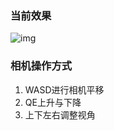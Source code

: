 ### 当前效果
![img](README_img/blinn_phong_render_result.gif)
### 相机操作方式
1. WASD进行相机平移
2. QE上升与下降
3. 上下左右调整视角